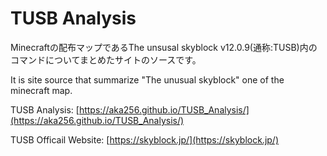 # TUSB Analysis

Minecraftの配布マップであるThe unsusal skyblock v12.0.9(通称:TUSB)内のコマンドについてまとめたサイトのソースです。

It is site source that summarize "The unusual skyblock" one of the minecraft map.

TUSB Analysis: [https://aka256.github.io/TUSB_Analysis/](https://aka256.github.io/TUSB_Analysis/)

TUSB Officail Website: [https://skyblock.jp/](https://skyblock.jp/)
